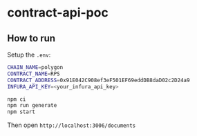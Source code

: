 # contract-api-poc

## How to run

Setup the `.env`:

```sh
CHAIN_NAME=polygon
CONTRACT_NAME=RPS
CONTRACT_ADDRESS=0x91E042C908ef3eF501EF69eddDB8daD02c2D24a9
INFURA_API_KEY=<your_infura_api_key>
```

```sh
npm ci
npm run generate
npm start
```

Then open `http://localhost:3006/documents`
